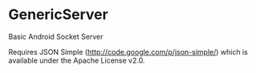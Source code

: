 GenericServer
=============

Basic Android Socket Server

Requires JSON Simple (http://code.google.com/p/json-simple/) which is available under the Apache License v2.0.

